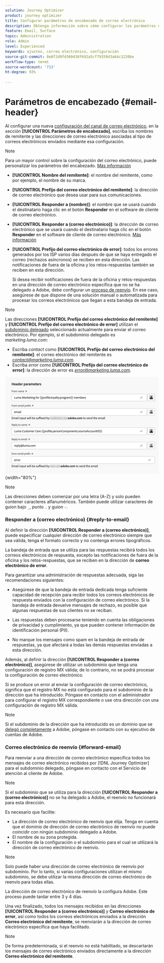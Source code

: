 ```yaml
---
solution: Journey Optimizer
product: journey optimizer
title: Configurar parámetros de encabezado de correo electrónico
description: Obtenga información sobre cómo configurar los parámetros de encabezado de correo electrónico en el nivel de configuración de canal
feature: Email, Surface
topic: Administration
role: Admin
level: Experienced
keywords: ajustes, correo electrónico, configuración
source-git-commit: 8e8f2d9fd360438f692a5cf79359d3a64c1220be
workflow-type: tm+mt
source-wordcount: '713'
ht-degree: 93%

---
```



# Parámetros de encabezado {#email-header}

Al configurar una nueva [configuración del canal de correo electrónico](email-settings.md), en la sección **[!UICONTROL Parámetros de encabezado]**, escriba los nombres de remitente y las direcciones de correo electrónico asociadas al tipo de correos electrónicos enviados mediante esa configuración.

>[!NOTE]
>
>Para un mayor control sobre la configuración del correo electrónico, puede personalizar los parámetros del encabezado. [Más información](../email/surface-personalization.md#personalize-header)

* **[!UICONTROL Nombre del remitente]**: el nombre del remitente, como por ejemplo, el nombre de su marca.
* **[!UICONTROL Prefijo del correo electrónico del remitente]**: la dirección de correo electrónico que desea usar para sus comunicaciones.
* **[!UICONTROL Responder a (nombre)]**: el nombre que se usará cuando el destinatario haga clic en el botón **Responder** en el software de cliente de correo electrónico.
* **[!UICONTROL Responder a (correo electrónico)]**: la dirección de correo electrónico que se usará cuando el destinatario haga clic en el botón **Responder** en el software de cliente de correo electrónico. [Más información](#reply-to-email)
* **[!UICONTROL Prefijo del correo electrónico de error]**: todos los errores generados por los ISP varios días después de que se haya entregado el correo (rechazos asíncronos) se reciben en esta dirección. Las notificaciones de fuera de la oficina y los retos-respuestas también se reciben en esta dirección.

  Si desea recibir notificaciones de fuera de la oficina y retos-respuestas en una dirección de correo electrónico específica que no se ha delegado a Adobe, debe configurar un [proceso de reenvío](#forward-email). En ese caso, asegúrese de que dispone de una solución manual o automatizada para procesar los correos electrónicos que llegan a esta bandeja de entrada.

>[!NOTE]
>
>Las direcciones **[!UICONTROL Prefijo del correo electrónico del remitente]** y **[!UICONTROL Prefijo del correo electrónico de error]** utilizan el [subdominio delegado](../configuration/about-subdomain-delegation.md) seleccionado actualmente para enviar el correo electrónico. Por ejemplo, si el subdominio delegado es *marketing.luma.com*:
>* Escriba *contact* como **[!UICONTROL Prefijo del correo electrónico del remitente]**: el correo electrónico del remitente es *contact@marketing.luma.com*.
>* Escriba *error* como **[!UICONTROL Prefijo del correo electrónico de error]**: la dirección de error es *error@marketing.luma.com*.

![](assets/preset-header.png){width="80%"}

>[!NOTE]
>
>Las direcciones deben comenzar por una letra (A-Z) y solo pueden contener caracteres alfanuméricos. También puede utilizar caracteres de guion bajo `_`, punto `.` y guion `-`.

### Responder a (correo electrónico) {#reply-to-email}

Al definir la dirección **[!UICONTROL Responder a (correo electrónico)]**, puede especificar cualquier dirección de correo electrónico siempre que sea válida, tenga el formato correcto y no contenga errores tipográficos.

La bandeja de entrada que se utiliza para las respuestas recibirá todos los correos electrónicos de respuesta, excepto las notificaciones de fuera de la oficina y los retos-respuestas, que se reciben en la dirección de **correo electrónico de error**.

Para garantizar una administración de respuestas adecuada, siga las recomendaciones siguientes:

* Asegúrese de que la bandeja de entrada dedicada tenga suficiente capacidad de recepción para recibir todos los correos electrónicos de respuesta enviados con la configuración de correo electrónico. Si la bandeja de entrada devuelve mensajes de rechazo, es posible que algunas respuestas de sus clientes no se reciban.

* Las respuestas deben procesarse teniendo en cuenta las obligaciones de privacidad y cumplimiento, ya que pueden contener información de identificación personal (PII).

* No marque los mensajes como spam en la bandeja de entrada de respuestas, ya que afectará a todas las demás respuestas enviadas a esta dirección.

Además, al definir la dirección **[!UICONTROL Responder a (correo electrónico)]**, asegúrese de utilizar un subdominio que tenga una configuración de registro MX válida; de lo contrario, no se podrá procesar la configuración de correo electrónico.

Si se produce un error al enviar la configuración de correo electrónico, significa que el registro MX no está configurado para el subdominio de la dirección que ha introducido. Póngase en contacto con el administrador para configurar el registro MX correspondiente o use otra dirección con una configuración de registro MX válida.

>[!NOTE]
>
>Si el subdominio de la dirección que ha introducido es un dominio que se [delegó completamente](../configuration/delegate-subdomain.md#full-subdomain-delegation) a Adobe, póngase en contacto con su ejecutivo de cuentas de Adobe.

### Correo electrónico de reenvío {#forward-email}

Para reenviar a una dirección de correo electrónico específica todos los mensajes de correo electrónico recibidos por [!DNL Journey Optimizer] para el subdominio delegado, póngase en contacto con el Servicio de atención al cliente de Adobe.

>[!NOTE]
>
>Si el subdominio que se utiliza para la dirección **[!UICONTROL Responder a (correo electrónico)]** no se ha delegado a Adobe, el reenvío no funcionará para esta dirección.

Es necesario que facilite:

* La dirección de correo electrónico de reenvío que elija. Tenga en cuenta que el dominio de dirección de correo electrónico de reenvío no puede coincidir con ningún subdominio delegado a Adobe.
* El nombre de su zona protegida.
* El nombre de la configuración o el subdominio para el cual se utilizará la dirección de correo electrónico de reenvío.
  <!--* The current **[!UICONTROL Reply to (email)]** address or **[!UICONTROL Error email]** address set at the channel configuration level.-->

>[!NOTE]
>
>Solo puede haber una dirección de correo electrónico de reenvío por subdominio. Por lo tanto, si varias configuraciones utilizan el mismo subdominio, se debe utilizar la misma dirección de correo electrónico de reenvío para todas ellas.

La dirección de correo electrónico de reenvío la configura Adobe. Este proceso puede tardar entre 3 y 4 días.

Una vez finalizado, todos los mensajes recibidos en las direcciones **[!UICONTROL Responder a (correo electrónico)]** y **Correo electrónico de error**, así como todos los correos electrónicos enviados a la dirección **Correo electrónico del remitente**, se reenviarán a la dirección de correo electrónico específica que haya facilitado.

>[!NOTE]
>
>De forma predeterminada, si el reenvío no está habilitado, se descartarán los mensajes de correo electrónico enviados directamente a la dirección **Correo electrónico del remitente**.
